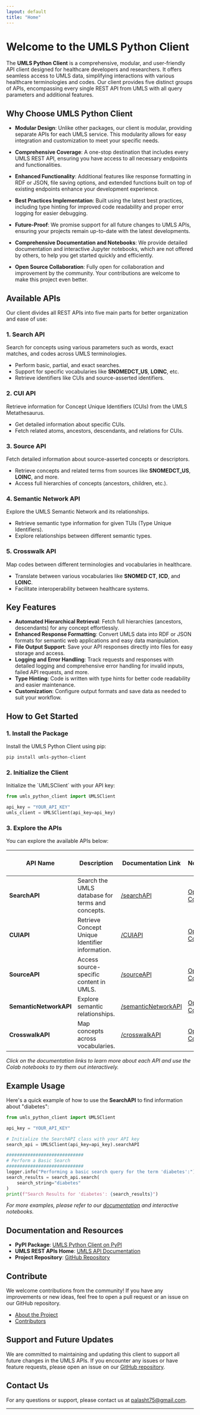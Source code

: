 ```yaml
---
layout: default
title: "Home"
---
```

# Welcome to the UMLS Python Client

The **UMLS Python Client** is a comprehensive, modular, and user-friendly API client designed for healthcare developers and researchers. It offers seamless access to UMLS data, simplifying interactions with various healthcare terminologies and codes. Our client provides five distinct groups of APIs, encompassing every single REST API from UMLS with all query parameters and additional features.

## Why Choose UMLS Python Client

- **Modular Design**: Unlike other packages, our client is modular, providing separate APIs for each UMLS service. This modularity allows for easy integration and customization to meet your specific needs.

- **Comprehensive Coverage**: A one-stop destination that includes every UMLS REST API, ensuring you have access to all necessary endpoints and functionalities.

- **Enhanced Functionality**: Additional features like response formatting in RDF or JSON, file saving options, and extended functions built on top of existing endpoints enhance your development experience.

- **Best Practices Implementation**: Built using the latest best practices, including type hinting for improved code readability and proper error logging for easier debugging.

- **Future-Proof**: We promise support for all future changes to UMLS APIs, ensuring your projects remain up-to-date with the latest developments.

- **Comprehensive Documentation and Notebooks**: We provide detailed documentation and interactive Jupyter notebooks, which are not offered by others, to help you get started quickly and efficiently.

- **Open Source Collaboration**: Fully open for collaboration and improvement by the community. Your contributions are welcome to make this project even better.

## Available APIs

Our client divides all REST APIs into five main parts for better organization and ease of use:

### 1. Search API

Search for concepts using various parameters such as words, exact matches, and codes across UMLS terminologies.

- Perform basic, partial, and exact searches.
- Support for specific vocabularies like **SNOMEDCT_US**, **LOINC**, etc.
- Retrieve identifiers like CUIs and source-asserted identifiers.

### 2. CUI API

Retrieve information for Concept Unique Identifiers (CUIs) from the UMLS Metathesaurus.

- Get detailed information about specific CUIs.
- Fetch related atoms, ancestors, descendants, and relations for CUIs.

### 3. Source API

Fetch detailed information about source-asserted concepts or descriptors.

- Retrieve concepts and related terms from sources like **SNOMEDCT_US**, **LOINC**, and more.
- Access full hierarchies of concepts (ancestors, children, etc.).

### 4. Semantic Network API

Explore the UMLS Semantic Network and its relationships.

- Retrieve semantic type information for given TUIs (Type Unique Identifiers).
- Explore relationships between different semantic types.

### 5. Crosswalk API

Map codes between different terminologies and vocabularies in healthcare.

- Translate between various vocabularies like **SNOMED CT**, **ICD**, and **LOINC**.
- Facilitate interoperability between healthcare systems.

## Key Features

- **Automated Hierarchical Retrieval**: Fetch full hierarchies (ancestors, descendants) for any concept effortlessly.
- **Enhanced Response Formatting**: Convert UMLS data into RDF or JSON formats for semantic web applications and easy data manipulation.
- **File Output Support**: Save your API responses directly into files for easy storage and access.
- **Logging and Error Handling**: Track requests and responses with detailed logging and comprehensive error handling for invalid inputs, failed API requests, and more.
- **Type Hinting**: Code is written with type hints for better code readability and easier maintenance.
- **Customization**: Configure output formats and save data as needed to suit your workflow.

## How to Get Started

### 1. Install the Package

Install the UMLS Python Client using pip:

```bash
pip install umls-python-client
```

### 2. Initialize the Client

Initialize the \`UMLSClient\` with your API key:

```python
from umls_python_client import UMLSClient

api_key = "YOUR_API_KEY"
umls_client = UMLSClient(api_key=api_key)
```

### 3. Explore the APIs

You can explore the available APIs below:

| API Name               | Description                                      | Documentation Link                                             | Colab Notebook Link                                                                                                 |
|------------------------|--------------------------------------------------|----------------------------------------------------------------|---------------------------------------------------------------------------------------------------------------------|
| **SearchAPI**          | Search the UMLS database for terms and concepts. | [/searchAPI](/umls-python-client-homepage/searchAPI)           | [Open in Colab](https://colab.research.google.com/drive/1E70yM0It0qjfV_qit2qX83e9NB39lOzq?usp=sharing)                          |
| **CUIAPI**             | Retrieve Concept Unique Identifier information.  | [/CUIAPI](/umls-python-client-homepage/CUIAPI)                 | [Open in Colab](https://colab.research.google.com/drive/1ICQFoZqfsW6YvcaoRo-DtZR2QAWmqFI0)                          |
| **SourceAPI**          | Access source-specific content in UMLS.          | [/sourceAPI](/umls-python-client-homepage/sourceAPI)           | [Open in Colab](https://colab.research.google.com/drive/1ICQFoZqfsW6YvcaoRo-DtZR2QAWmqFI0?usp=sharing)                          |
| **SemanticNetworkAPI** | Explore semantic relationships.                  | [/semanticNetworkAPI](/umls-python-client-homepage/semanticNetworkAPI) | [Open in Colab](https://colab.research.google.com/drive/1fax_gKwGuNl6SamHiCEZ2nHeuahm3_tX?usp=sharing)                          |
| **CrosswalkAPI**       | Map concepts across vocabularies.                | [/crosswalkAPI](/umls-python-client-homepage/crosswalkAPI)     | [Open in Colab](https://colab.research.google.com/drive/1XWu1c3HTUcxJTyHDootYGLw7GTUkEURM?usp=sharing)                          |

*Click on the documentation links to learn more about each API and use the Colab notebooks to try them out interactively.*
## Example Usage

Here's a quick example of how to use the **SearchAPI** to find information about "diabetes":

```python
from umls_python_client import UMLSClient

api_key = "YOUR_API_KEY"

# Initialize the SearchAPI class with your API key
search_api = UMLSClient(api_key=api_key).searchAPI

#############################
# Perform a Basic Search
#############################
logger.info("Performing a basic search query for the term 'diabetes':")
search_results = search_api.search(
    search_string="diabetes"
)
print(f"Search Results for 'diabetes': {search_results}")
```

*For more examples, please refer to our [documentation](/umls-python-client-homepage/searchAPI) and interactive notebooks.*
## Documentation and Resources

- **PyPI Package**: [UMLS Python Client on PyPI](https://pypi.org/project/umls-python-client/1.0.3/)
- **UMLS REST APIs Home**: [UMLS API Documentation](https://documentation.uts.nlm.nih.gov/rest/home.html)
- **Project Repository**: [GitHub Repository](https://github.com/your-repo/umls-python-client)

## Contribute

We welcome contributions from the community! If you have any improvements or new ideas, feel free to open a pull request or an issue on our GitHub repository.

- [About the Project](/umls-python-client-homepage/about)
- [Contributors](/umls-python-client-homepage/contributors)

## Support and Future Updates

We are committed to maintaining and updating this client to support all future changes in the UMLS APIs. If you encounter any issues or have feature requests, please open an issue on our [GitHub repository](https://github.com/your-repo/umls-python-client).

## Contact Us

For any questions or support, please contact us at [palasht75@gmail.com](palasht75@gmail.com).

---
